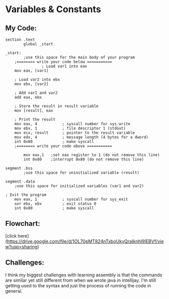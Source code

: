 # Variables & Constants

## My Code:
```
section .text
        global _start

_start:
        ;use this space for the main body of your program
   	;======== write your code below ===========
   			    ; Load var1 into eax
    mov eax, [var1]

    ; Load var2 into ebx
    mov ebx, [var2]

    ; Add var1 and var2
    add eax, ebx

    ; Store the result in result variable
    mov [result], eax

    ; Print the result
    mov eax, 4           ; syscall number for sys_write
    mov ebx, 1           ; file descriptor 1 (stdout)
    mov ecx, result      ; pointer to the result variable
    mov edx, 4           ; message length (4 bytes for a dword)
    int 0x80             ; make syscall
   	;======== write your code above ===========
        
        mov eax,1	;set eax register to 1 (do not remove this line)
        int 0x80	;interrupt 0x80 (do not remove this line)

segment .bss
        ;use this space for uninitialized variable (result)

segment .data
	;use this space for initialized variables (var1 and var2)

; Exit the program
    mov eax, 1           ; syscall number for sys_exit
    xor ebx, ebx         ; exit status 0
    int 0x80             ; make syscall
```

## Flowchart:
[click here] (https://drive.google.com/file/d/1OL70pMT824nTxboUkvQraIknhl9IEBVf/view?usp=sharing)

## Challenges:
I think my biggest challenges with learning assembly is that the commands are similar yet still different from when we wrote java in intellijay. I'm still getting used to the syntax and just the process of running the code in general.

